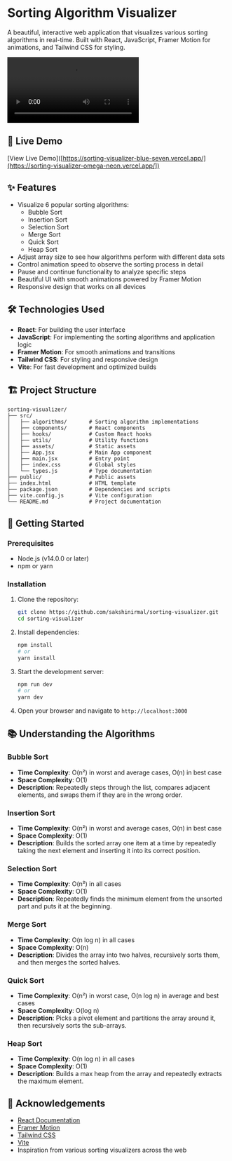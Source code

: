 # Sorting Algorithm Visualizer

A beautiful, interactive web application that visualizes various sorting algorithms in real-time. Built with React, JavaScript, Framer Motion for animations, and Tailwind CSS for styling.

![Sorting Visualizer Demo](./src/assets/demo.mp4)

## 🚀 Live Demo

[View Live Demo]([https://sorting-visualizer-blue-seven.vercel.app/](https://sorting-visualizer-omega-neon.vercel.app/])

## ✨ Features

- Visualize 6 popular sorting algorithms:
  - Bubble Sort
  - Insertion Sort
  - Selection Sort
  - Merge Sort
  - Quick Sort
  - Heap Sort
- Adjust array size to see how algorithms perform with different data sets
- Control animation speed to observe the sorting process in detail
- Pause and continue functionality to analyze specific steps
- Beautiful UI with smooth animations powered by Framer Motion
- Responsive design that works on all devices

## 🛠️ Technologies Used

- **React**: For building the user interface
- **JavaScript**: For implementing the sorting algorithms and application logic
- **Framer Motion**: For smooth animations and transitions
- **Tailwind CSS**: For styling and responsive design
- **Vite**: For fast development and optimized builds

## 🏗️ Project Structure

```
sorting-visualizer/
├── src/
│   ├── algorithms/       # Sorting algorithm implementations
│   ├── components/       # React components
│   ├── hooks/            # Custom React hooks
│   ├── utils/            # Utility functions
│   ├── assets/           # Static assets
│   ├── App.jsx           # Main App component
│   ├── main.jsx          # Entry point
│   ├── index.css         # Global styles
│   └── types.js          # Type documentation
├── public/               # Public assets
├── index.html            # HTML template
├── package.json          # Dependencies and scripts
├── vite.config.js        # Vite configuration
└── README.md             # Project documentation
```

## 🚀 Getting Started

### Prerequisites

- Node.js (v14.0.0 or later)
- npm or yarn

### Installation

1. Clone the repository:
   ```bash
   git clone https://github.com/sakshinirmal/sorting-visualizer.git
   cd sorting-visualizer
   ```

2. Install dependencies:
   ```bash
   npm install
   # or
   yarn install
   ```

3. Start the development server:
   ```bash
   npm run dev
   # or
   yarn dev
   ```

4. Open your browser and navigate to `http://localhost:3000`

## 📚 Understanding the Algorithms

### Bubble Sort
- **Time Complexity**: O(n²) in worst and average cases, O(n) in best case
- **Space Complexity**: O(1)
- **Description**: Repeatedly steps through the list, compares adjacent elements, and swaps them if they are in the wrong order.

### Insertion Sort
- **Time Complexity**: O(n²) in worst and average cases, O(n) in best case
- **Space Complexity**: O(1)
- **Description**: Builds the sorted array one item at a time by repeatedly taking the next element and inserting it into its correct position.

### Selection Sort
- **Time Complexity**: O(n²) in all cases
- **Space Complexity**: O(1)
- **Description**: Repeatedly finds the minimum element from the unsorted part and puts it at the beginning.

### Merge Sort
- **Time Complexity**: O(n log n) in all cases
- **Space Complexity**: O(n)
- **Description**: Divides the array into two halves, recursively sorts them, and then merges the sorted halves.

### Quick Sort
- **Time Complexity**: O(n²) in worst case, O(n log n) in average and best cases
- **Space Complexity**: O(log n)
- **Description**: Picks a pivot element and partitions the array around it, then recursively sorts the sub-arrays.

### Heap Sort
- **Time Complexity**: O(n log n) in all cases
- **Space Complexity**: O(1)
- **Description**: Builds a max heap from the array and repeatedly extracts the maximum element.

## 🙏 Acknowledgements

- [React Documentation](https://reactjs.org/docs/getting-started.html)
- [Framer Motion](https://www.framer.com/motion/)
- [Tailwind CSS](https://tailwindcss.com/)
- [Vite](https://vitejs.dev/)
- Inspiration from various sorting visualizers across the web 
